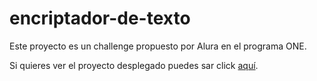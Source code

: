 # encriptador-de-texto

Este proyecto es un challenge propuesto por Alura en el programa ONE.

Si quieres ver el proyecto desplegado puedes sar click [aquí](https://pool1541.github.io/encriptador-de-texto/).
